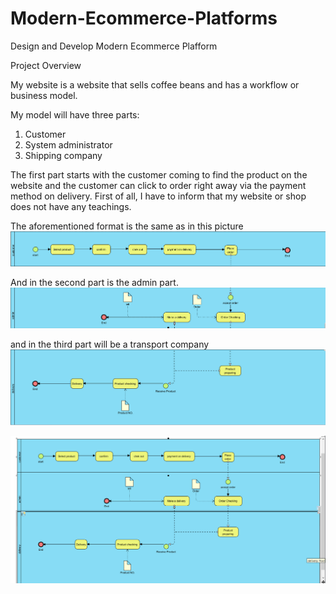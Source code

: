 # Modern-Ecommerce-Platforms
Design and Develop Modern Ecommerce Plafform

Project Overview

My website is a website that sells coffee beans and has a workflow or business model. 

My model will have three parts: 
1. Customer
2. System administrator
3. Shipping company

The first part starts with the customer coming to find the product on the website and the customer can click to order right away via the payment method on delivery. First of all, I have to inform that my website or shop does not have any teachings.

The aforementioned format is the same as in this picture
![Digram img](img/Customer.png)

And in the second part is the admin part.
![Digram img](img/Admin.png)

and in the third part will be a transport company
![Digram img](img/Delivery.png)

![Digram img](img/All.png)
